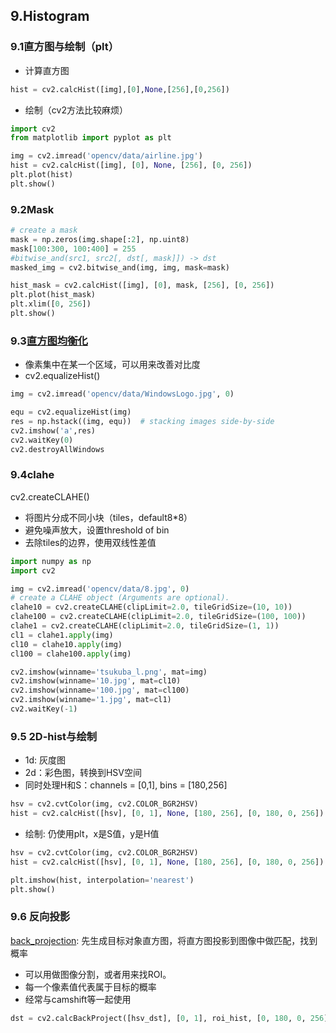 ## 9.Histogram

### 9.1直方图与绘制（plt）

- 计算直方图

```python
hist = cv2.calcHist([img],[0],None,[256],[0,256])
```

- 绘制（cv2方法比较麻烦）

```python
import cv2
from matplotlib import pyplot as plt

img = cv2.imread('opencv/data/airline.jpg')
hist = cv2.calcHist([img], [0], None, [256], [0, 256])
plt.plot(hist)
plt.show()
```

### 9.2Mask 

```python
# create a mask
mask = np.zeros(img.shape[:2], np.uint8)
mask[100:300, 100:400] = 255
#bitwise_and(src1, src2[, dst[, mask]]) -> dst
masked_img = cv2.bitwise_and(img, img, mask=mask)

hist_mask = cv2.calcHist([img], [0], mask, [256], [0, 256])
plt.plot(hist_mask)
plt.xlim([0, 256])
plt.show()
```

### 9.3[直方图均衡化](https://zh.wikipedia.org/wiki/%E7%9B%B4%E6%96%B9%E5%9B%BE%E5%9D%87%E8%A1%A1%E5%8C%96 )

- 像素集中在某一个区域，可以用来改善对比度
- cv2.equalizeHist()

```python
img = cv2.imread('opencv/data/WindowsLogo.jpg', 0)

equ = cv2.equalizeHist(img)
res = np.hstack((img, equ))  # stacking images side-by-side
cv2.imshow('a',res)
cv2.waitKey(0)
cv2.destroyAllWindows
```

### 9.4clahe

cv2.createCLAHE()

- 将图片分成不同小块（tiles，default8*8）
- 避免噪声放大，设置threshold of bin
- 去除tiles的边界，使用双线性差值

```python
import numpy as np
import cv2

img = cv2.imread('opencv/data/8.jpg', 0)
# create a CLAHE object (Arguments are optional).
clahe10 = cv2.createCLAHE(clipLimit=2.0, tileGridSize=(10, 10))
clahe100 = cv2.createCLAHE(clipLimit=2.0, tileGridSize=(100, 100))
clahe1 = cv2.createCLAHE(clipLimit=2.0, tileGridSize=(1, 1))
cl1 = clahe1.apply(img)
cl10 = clahe10.apply(img)
cl100 = clahe100.apply(img)

cv2.imshow(winname='tsukuba_l.png', mat=img)
cv2.imshow(winname='10.jpg', mat=cl10)
cv2.imshow(winname='100.jpg', mat=cl100)
cv2.imshow(winname='1.jpg', mat=cl1)
cv2.waitKey(-1)
```

### 9.5 2D-hist与绘制

- 1d: 灰度图
- 2d：彩色图，转换到HSV空间
- 同时处理H和S：channels = [0,1], bins = [180,256]

```python
hsv = cv2.cvtColor(img, cv2.COLOR_BGR2HSV)
hist = cv2.calcHist([hsv], [0, 1], None, [180, 256], [0, 180, 0, 256])
```

- 绘制: 仍使用plt，x是S值，y是H值

```python
hsv = cv2.cvtColor(img, cv2.COLOR_BGR2HSV)
hist = cv2.calcHist([hsv], [0, 1], None, [180, 256], [0, 180, 0, 256])

plt.imshow(hist, interpolation='nearest')
plt.show()
```

### 9.6 反向投影

[back_projection](https://blog.csdn.net/qq_27923041/article/details/82703685): 先生成目标对象直方图，将直方图投影到图像中做匹配，找到概率

- 可以用做图像分割，或者用来找ROI。
- 每一个像素值代表属于目标的概率
- 经常与camshift等一起使用

```python
dst = cv2.calcBackProject([hsv_dst], [0, 1], roi_hist, [0, 180, 0, 256], 1)
```
